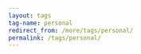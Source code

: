```yaml
---
layout: tags
tag-name: personal
redirect_from: /more/tags/personal/
permalink: /tags/personal/
---
```

